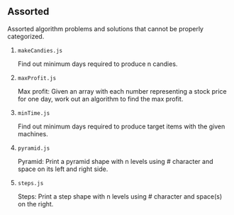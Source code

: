 ## Assorted

Assorted algorithm problems and solutions that cannot be properly categorized.

1. `makeCandies.js`

   Find out minimum days required to produce n candies.

2. `maxProfit.js`

   Max profit: Given an array with each number representing a stock price for one day, work out an algorithm to find the max profit.

3. `minTime.js`

   Find out minimum days required to produce target items with the given machines.

4. `pyramid.js`

   Pyramid: Print a pyramid shape with n levels using # character and space on its left and right side.

5. `steps.js`

   Steps: Print a step shape with n levels using # character and space(s) on the right.
